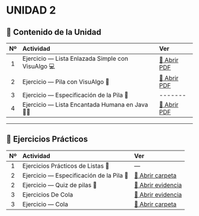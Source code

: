 
# UNIDAD 2
## 📘 Contenido de la Unidad

|  Nº | Actividad                                         | Ver                                                 |
| :-: | :------------------------------------------------ | :-------------------------------------------------- |
|  1  | Ejercicio — Lista Enlazada Simple con VisuAlgo 💻 | [📄 Abrir PDF](./Lista-enlazada-simple-con-VisualAlgo.pdf)      |
|  2  | Ejercicio — Pila con VisuAlgo 🔁                  | [📄 Abrir PDF](./Pila-en-Visualgo.pdf)               |
|  3  | Ejercicio — Especificación de la Pila 🧾          | -------|
|  4  | Ejercicio — Lista Encantada Humana en Java 👩‍💻     |[📄 Abrir PDF](./listas-afuera.pdf)|

---

## 🧩 Ejercicios Prácticos

|  Nº | Actividad                         | Ver |
| :-: | :-------------------------------- | :-- |
|  1  | Ejercicios Prácticos de Listas 🔗 | —   |
|  2  | Ejercicio — Especificación de la Pila 🧾          | [📄 Abrir carpeta](./Stack) |
|  2  | Ejercicio — Quiz de pilas 🧾          | [📄 Abrir evidencia](./TrabajoDel-21-10-25) |
|  3  | Ejercicios De Cola  | [📄 Abrir evidencia](./MLA.Colas)  |
|  3  | Ejercicio — Cola         | [📄 Abrir carpeta](./Cola) |
